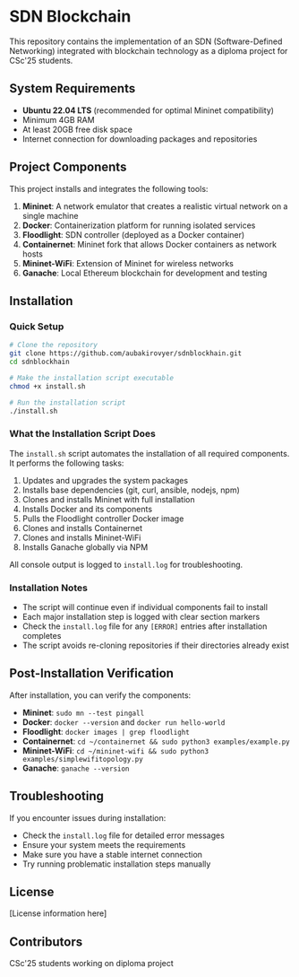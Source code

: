 # SDN Blockchain

This repository contains the implementation of an SDN (Software-Defined Networking) integrated with blockchain technology as a diploma project for CSc'25 students.

## System Requirements

- **Ubuntu 22.04 LTS** (recommended for optimal Mininet compatibility)
- Minimum 4GB RAM
- At least 20GB free disk space
- Internet connection for downloading packages and repositories

## Project Components

This project installs and integrates the following tools:

1. **Mininet**: A network emulator that creates a realistic virtual network on a single machine
2. **Docker**: Containerization platform for running isolated services
3. **Floodlight**: SDN controller (deployed as a Docker container)
4. **Containernet**: Mininet fork that allows Docker containers as network hosts
5. **Mininet-WiFi**: Extension of Mininet for wireless networks
6. **Ganache**: Local Ethereum blockchain for development and testing

## Installation

### Quick Setup

```bash
# Clone the repository
git clone https://github.com/aubakirovyer/sdnblockhain.git
cd sdnblockhain

# Make the installation script executable
chmod +x install.sh

# Run the installation script
./install.sh
```

### What the Installation Script Does

The `install.sh` script automates the installation of all required components. It performs the following tasks:

1. Updates and upgrades the system packages
2. Installs base dependencies (git, curl, ansible, nodejs, npm)
3. Clones and installs Mininet with full installation
4. Installs Docker and its components
5. Pulls the Floodlight controller Docker image
6. Clones and installs Containernet
7. Clones and installs Mininet-WiFi
8. Installs Ganache globally via NPM

All console output is logged to `install.log` for troubleshooting.

### Installation Notes

- The script will continue even if individual components fail to install
- Each major installation step is logged with clear section markers
- Check the `install.log` file for any `[ERROR]` entries after installation completes
- The script avoids re-cloning repositories if their directories already exist

## Post-Installation Verification

After installation, you can verify the components:

- **Mininet**: `sudo mn --test pingall`
- **Docker**: `docker --version` and `docker run hello-world`
- **Floodlight**: `docker images | grep floodlight`
- **Containernet**: `cd ~/containernet && sudo python3 examples/example.py`
- **Mininet-WiFi**: `cd ~/mininet-wifi && sudo python3 examples/simplewifitopology.py`
- **Ganache**: `ganache --version`

## Troubleshooting

If you encounter issues during installation:
- Check the `install.log` file for detailed error messages
- Ensure your system meets the requirements
- Make sure you have a stable internet connection
- Try running problematic installation steps manually

## License

[License information here]

## Contributors

CSc'25 students working on diploma project

